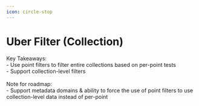 ```yaml
---
icon: circle-stop
---
```


# Uber Filter (Collection)

Key Takeaways:\
\- Use point filters to filter entire collections based on per-point tests\
\- Support collection-level filters\
\
Note for roadmap:\
\- Support metadata domains & ability to force the use of point filters to use collection-level data instead of per-point
